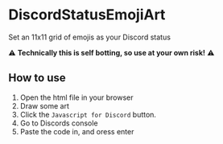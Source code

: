 # DiscordStatusEmojiArt
Set an 11x11 grid of emojis as your Discord status

⚠️ **Technically this is self botting, so use at your own risk!** ⚠️


## How to use
1) Open the html file in your browser
2) Draw some art
3) Click the `Javascript for Discord` button.
4) Go to Discords console
5) Paste the code in, and oress enter
